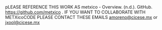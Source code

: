 pLEASE REFERENCE THIS WORK AS metxico - Overview. (n.d.). GitHub. https://github.com/metxico .
IF YOU WANT TO COLLABORATE WITH METXicoCODE PLEASE CONTACT THESE EMAILS amoreno@cicese.mx or jxool@cicese.mx
